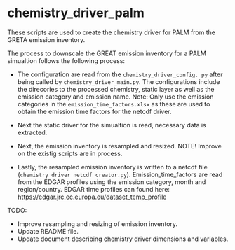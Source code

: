 # chemistry_driver_palm

These scripts are used to create the chemistry driver for PALM from the GRETA emission inventory.

The process to downscale the GREAT emission inventory for a PALM simualtion follows the following process:

- The configuration are read from the `chemistry_driver_config. py` after being called by `chemistry_driver_main.py`. The configurations include the direcories to the processed chemistry, static layer as well as the emission category and emission name.
Note: Only use the emission categories in the `emission_time_factors.xlsx` as these are used to obtain the emission time factors for the netcdf driver.

- Next the static driver for the simualtion is read, necessary data is extracted.


- Next, the emission inventory is resampled and resized. NOTE! Improve on the existig scripts are in process.


- Lastly, the resampled emission inventory is written to a netcdf file (`chemistry driver netcdf creator.py`). Emission_time_factors are read from the EDGAR profiles using the emission category, month and region/country. EDGAR time profiles can found here: https://edgar.jrc.ec.europa.eu/dataset_temp_profile

TODO:
- Improve resampling and resizing of emission inventory.
- Update README file.
- Update document describing chemistry driver dimensions and variables.
